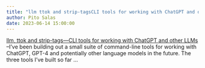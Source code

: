 ```yaml
---
title: "llm ttok and strip-tagsCLI tools for working with ChatGPT and other LLMs"
author: Pito Salas
date: 2023-06-14 15:00:00
---
```



[ llm, ttok and strip-tags—CLI tools for working with ChatGPT and other
LLMs](<https://simonwillison.net/2023/May/18/cli-tools-for-llms/>) –I’ve been
building out a small suite of command-line tools for working with ChatGPT,
GPT-4 and potentially other language models in the future. The three tools
I’ve built so far …


